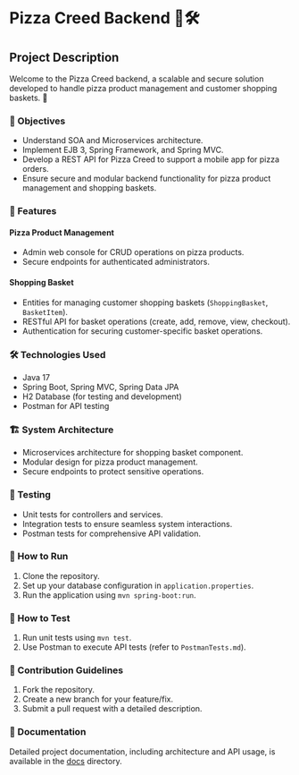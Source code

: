 # Pizza Creed Backend 🍕🛠️

## Project Description

Welcome to the Pizza Creed backend, a scalable and secure solution developed to handle pizza product management and customer shopping baskets. 🎉

### 🎯 Objectives

- Understand SOA and Microservices architecture.
- Implement EJB 3, Spring Framework, and Spring MVC.
- Develop a REST API for Pizza Creed to support a mobile app for pizza orders.
- Ensure secure and modular backend functionality for pizza product management and shopping baskets.

### 🚀 Features

#### Pizza Product Management
- Admin web console for CRUD operations on pizza products.
- Secure endpoints for authenticated administrators.

#### Shopping Basket
- Entities for managing customer shopping baskets (`ShoppingBasket`, `BasketItem`).
- RESTful API for basket operations (create, add, remove, view, checkout).
- Authentication for securing customer-specific basket operations.

### 🛠️ Technologies Used

- Java 17
- Spring Boot, Spring MVC, Spring Data JPA
- H2 Database (for testing and development)
- Postman for API testing

### 🏗️ System Architecture

- Microservices architecture for shopping basket component.
- Modular design for pizza product management.
- Secure endpoints to protect sensitive operations.

### 🧪 Testing

- Unit tests for controllers and services.
- Integration tests to ensure seamless system interactions.
- Postman tests for comprehensive API validation.

### 📜 How to Run

1. Clone the repository.
2. Set up your database configuration in `application.properties`.
3. Run the application using `mvn spring-boot:run`.

### 🚦 How to Test

1. Run unit tests using `mvn test`.
2. Use Postman to execute API tests (refer to `PostmanTests.md`).

### 🤝 Contribution Guidelines

1. Fork the repository.
2. Create a new branch for your feature/fix.
3. Submit a pull request with a detailed description.

### 📖 Documentation

Detailed project documentation, including architecture and API usage, is available in the [docs](docs) directory.
